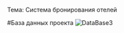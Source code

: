 Тема: Система бронирования отелей

#База данных проекта
![DataBase3](https://github.com/user-attachments/assets/1d73e0fd-ec2e-42f6-94da-57968bfa6b4f)
